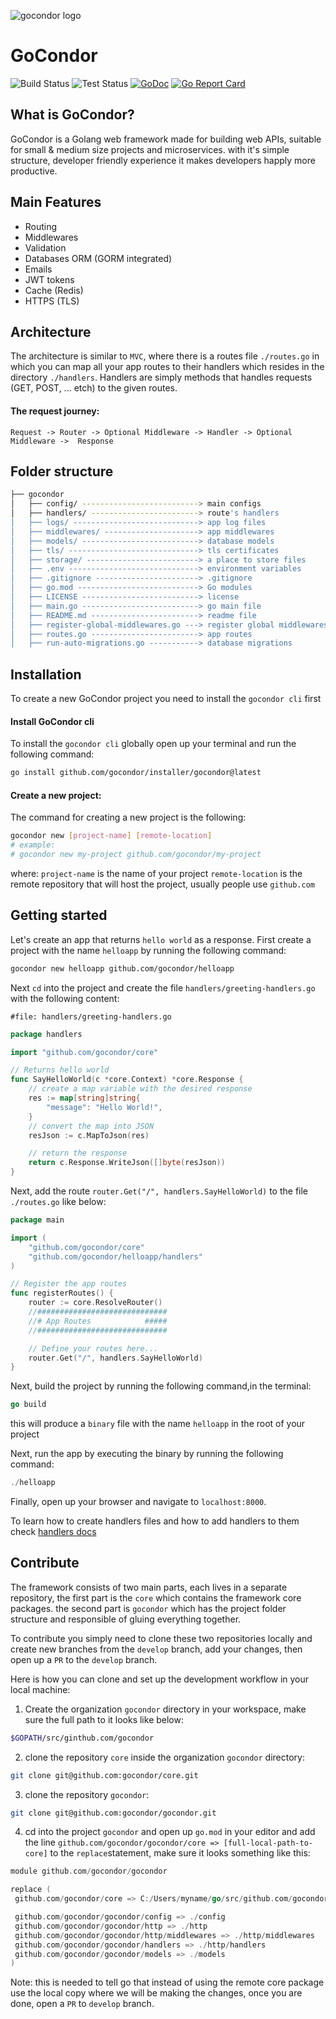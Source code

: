 ![gocondor logo](https://gocondor.github.io/img/logo.png)
# GoCondor

![Build Status](https://github.com/gocondor/gocondor/actions/workflows/build-main.yml/badge.svg)
![Test Status](https://github.com/gocondor/gocondor/actions/workflows/test-main.yml/badge.svg)
[![GoDoc](https://godoc.org/github.com/gocondor/gocondor?status.svg)](https://godoc.org/github.com/gocondor/gocondor)
[![Go Report Card](https://goreportcard.com/badge/github.com/gocondor/gocondor)](https://goreportcard.com/report/github.com/gocondor/gocondor)

## What is GoCondor?
GoCondor is a Golang web framework made for building web APIs, suitable for small & medium size projects and microservices. with it's simple structure, developer friendly experience it makes developers happly more productive.


## Main Features 
- Routing
- Middlewares
- Validation
- Databases ORM (GORM integrated)
- Emails
- JWT tokens
- Cache (Redis)
- HTTPS (TLS)



## Architecture
The architecture is similar to `MVC`, where there is a routes file `./routes.go` in which you can map all your app routes to their handlers which resides in the directory `./handlers`. Handlers are simply methods that handles requests (GET, POST, ... etch) to the given routes.

#### The request journey:
`Request -> Router -> Optional Middleware -> Handler -> Optional Middleware ->  Response`

## Folder structure 
```bash
├── gocondor
│   ├── config/ --------------------------> main configs
│   ├── handlers/ ------------------------> route's handlers
│   ├── logs/ ----------------------------> app log files
│   ├── middlewares/ ---------------------> app middlewares
│   ├── models/ --------------------------> database models
│   ├── tls/ -----------------------------> tls certificates
│   ├── storage/ -------------------------> a place to store files
│   ├── .env -----------------------------> environment variables 
│   ├── .gitignore -----------------------> .gitignore
│   ├── go.mod ---------------------------> Go modules
│   ├── LICENSE --------------------------> license
│   ├── main.go --------------------------> go main file
│   ├── README.md ------------------------> readme file
│   ├── register-global-middlewares.go ---> register global middlewares
│   ├── routes.go ------------------------> app routes
│   ├── run-auto-migrations.go -----------> database migrations
```

## Installation
To create a new GoCondor project you need to install the `gocondor cli` first

#### Install GoCondor cli
To install the `gocondor cli` globally open up your terminal and run the following command:
```bash
go install github.com/gocondor/installer/gocondor@latest
```

#### Create a new project:
The command for creating a new project is the following:
```bash
gocondor new [project-name] [remote-location]
# example:
# gocondor new my-project github.com/gocondor/my-project
```
where:
`project-name` is the name of your project
`remote-location` is the remote repository that will host the project, usually people use `github.com`


## Getting started
Let's create an app that returns `hello world` as a response.
First create a project with the name `helloapp` by running the following command:
```bash
gocondor new helloapp github.com/gocondor/helloapp
```
Next `cd` into the project and create the file `handlers/greeting-handlers.go` with the following content:

 `#file: handlers/greeting-handlers.go`
```go
package handlers

import "github.com/gocondor/core"

// Returns hello world
func SayHelloWorld(c *core.Context) *core.Response {
	// create a map variable with the desired response
	res := map[string]string{
		"message": "Hello World!",
	}
	// convert the map into JSON
	resJson := c.MapToJson(res)

	// return the response
	return c.Response.WriteJson([]byte(resJson))
}
```
Next, add the route `router.Get("/", handlers.SayHelloWorld)` to the file `./routes.go` like below:

```go
package main

import (
	"github.com/gocondor/core"
	"github.com/gocondor/helloapp/handlers"
)

// Register the app routes
func registerRoutes() {
	router := core.ResolveRouter()
	//#############################
	//# App Routes            #####
	//#############################

	// Define your routes here...
	router.Get("/", handlers.SayHelloWorld)
}
```
Next, build the project by running the following command,in the terminal:
```go
go build
```
this will produce a `binary` file with the name `helloapp` in the root of your project

Next, run the app by executing the binary by running the following command:
```go
./helloapp
```

Finally, open up your browser and navigate to `localhost:8000`.

To learn how to create handlers files and how to add handlers to them check [handlers docs](https://gocondor.github.io/docs/handlers)


## Contribute
The framework consists of two main parts, each lives in a separate repository, the first part is the `core` which contains the framework core packages. the second part is `gocondor` which has the project folder structure and responsible of gluing everything together.

To contribute you simply need to clone these two repositories locally and create new branches from the `develop` branch, add your changes, then open up a `PR` to the `develop` branch.

Here is how you can clone and set up the development workflow in your local machine:

1. Create the organization `gocondor` directory in your workspace, make sure the full path to it looks like below:
```bash
$GOPATH/src/ginthub.com/gocondor
```
2. clone the repository `core` inside the organization `gocondor` directory:
```bash
git clone git@github.com:gocondor/core.git
```
3. clone the repository `gocondor`:
```bash
git clone git@github.com:gocondor/gocondor.git
```
4. cd into the project `gocondor` and open up `go.mod` in your editor and add the line `github.com/gocondor/gocondor/core => [full-local-path-to-core]` to the `replace`statement, make sure it looks something like this:
```go
module github.com/gocondor/gocondor

replace (
 github.com/gocondor/core => C:/Users/myname/go/src/github.com/gocondor/core

 github.com/gocondor/gocondor/config => ./config
 github.com/gocondor/gocondor/http => ./http
 github.com/gocondor/gocondor/http/middlewares => ./http/middlewares
 github.com/gocondor/gocondor/handlers => ./http/handlers
 github.com/gocondor/gocondor/models => ./models
)
```
Note:
this is needed to tell go that instead of using the remote core package use the local copy where we will be making the changes, once you are done, open a `PR` to `develop` branch.
